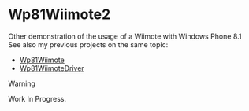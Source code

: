 # Wp81Wiimote2

Other demonstration of the usage of a Wiimote with Windows Phone 8.1  
See also my previous projects on the same topic:  
- [Wp81Wiimote](https://github.com/fredericGette/Wp81Wiimote)
- [Wp81WiimoteDriver](https://github.com/fredericGette/Wp81WiimoteDriver)

> [!WARNING]
> Work In Progress.

